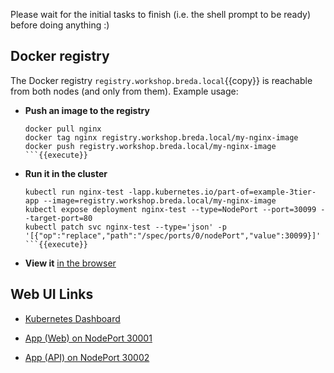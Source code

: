 Please wait for the initial tasks to finish (i.e. the shell prompt to be ready) before doing anything :)

## Docker registry

The Docker registry `registry.workshop.breda.local`{{copy}} is reachable from both nodes (and only from them). Example usage:

- **Push an image to the registry**
  ```
  docker pull nginx
  docker tag nginx registry.workshop.breda.local/my-nginx-image
  docker push registry.workshop.breda.local/my-nginx-image
  ```{{execute}}
- **Run it in the cluster**
  ```
  kubectl run nginx-test -lapp.kubernetes.io/part-of=example-3tier-app --image=registry.workshop.breda.local/my-nginx-image
  kubectl expose deployment nginx-test --type=NodePort --port=30099 --target-port=80
  kubectl patch svc nginx-test --type='json' -p '[{"op":"replace","path":"/spec/ports/0/nodePort","value":30099}]'
  ```{{execute}}

- **View it** [in the browser](https://[[HOST_SUBDOMAIN]]-30099-[[KATACODA_HOST]].environments.katacoda.com/)

## Web UI Links

- [Kubernetes Dashboard](https://[[HOST_SUBDOMAIN]]-30080-[[KATACODA_HOST]].environments.katacoda.com/)

- [App (Web) on NodePort 30001](https://[[HOST_SUBDOMAIN]]-30001-[[KATACODA_HOST]].environments.katacoda.com/)

- [App (API) on NodePort 30002](https://[[HOST_SUBDOMAIN]]-30002-[[KATACODA_HOST]].environments.katacoda.com/)
